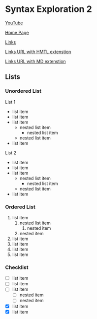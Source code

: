 # Syntax Exploration 2

[YouTube](https://www.youtube.com/)

[Home Page](./index.md)

[Links](./stuff/links.md)

[Links URL with HMTL extenstion](https://blwatkins.github.io/CRCP3320-1247-Notes/stuff/links.html)

[Links URL with MD extenstion](https://blwatkins.github.io/CRCP3320-1247-Notes/stuff/links.md)

## Lists

### Unordered List

List 1

* list item
* list item
* list item
  * nested list item
    * nested list item
  * nested list item
* list item

List 2

- list item
- list item
- list item
  - nested list item
    - nested list item
  - nested list item
- list item

### Ordered List

1. list item
    1. nested list item
        1. nested item
    1. nested item
1. list item
1. list item
1. list item
1. list item

### Checklist

- [ ] list item
- [ ] list item
- [ ] list item
  - [ ] nested item
  - [ ] nested item
- [x] list item
- [x] list item
